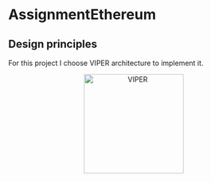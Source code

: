 # AssignmentEthereum

## Design principles

For this project I choose VIPER architecture to implement it.
<p align="center">
    <img src="https://www.objc.io/images/issue-13/2014-06-07-viper-intro-0a53d9f8.jpg" alt="VIPER" height="200px">
</p>
